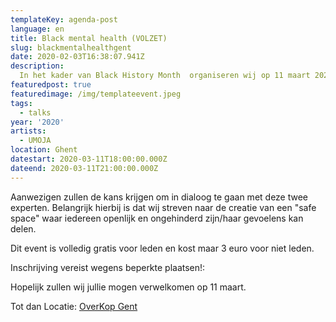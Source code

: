 ```yaml
---
templateKey: agenda-post
language: en
title: Black mental health (VOLZET)
slug: blackmentalhealthgent
date: 2020-02-03T16:38:07.941Z
description:
  In het kader van Black History Month  organiseren wij op 11 maart 2020 om 19u00 onze eerste editie van “Umoja Talks”. Tijdens dit evenement gaan wij het hebben over black mental health. Helaas merken wij dat dit onderwerp nog steeds taboe is in onze community. De bedoeling van dit event is om de taboes te doorbreken en openlijk over mentale gezondheid te praten.  Om het gesprek te begeleiden hebben wij Psychologe Miranda Aerts en Dr. Durotimi Olawaiye uitgenodigd .
featuredpost: true
featuredimage: /img/templateevent.jpeg
tags:
  - talks
year: '2020'
artists:
  - UMOJA
location: Ghent
datestart: 2020-03-11T18:00:00.000Z
dateend: 2020-03-11T21:00:00.000Z
---
```



Aanwezigen zullen de kans krijgen om in dialoog te gaan met deze twee experten. Belangrijk hierbij is dat wij streven naar de creatie van een "safe space" waar iedereen openlijk en ongehinderd zijn/haar gevoelens kan delen.

Dit event is volledig gratis voor leden en kost maar 3 euro voor niet leden.

Inschrijving vereist wegens beperkte plaatsen!:

Hopelijk zullen wij jullie mogen verwelkomen op 11 maart.

Tot dan
Locatie: [OverKop Gent](https://g.page/overkopgent?share)

